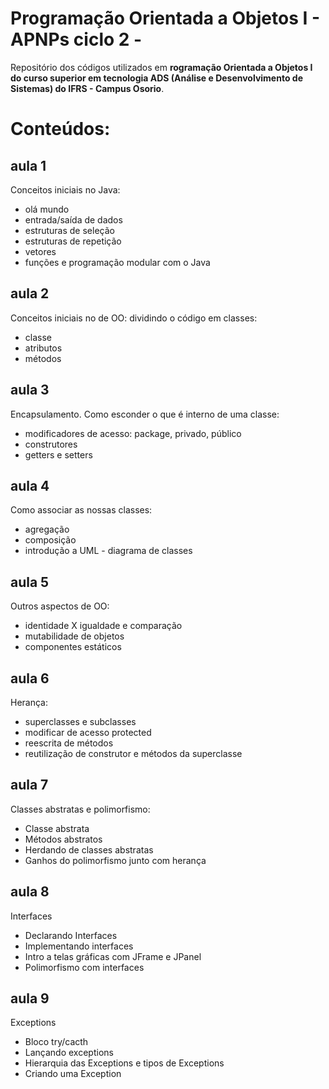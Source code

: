 # Programação Orientada a Objetos I - APNPs ciclo 2 - 
Repositório dos códigos utilizados em **rogramação Orientada a Objetos I do curso superior em tecnologia ADS (Análise e Desenvolvimento de Sistemas) do IFRS - Campus Osorio**.
# Conteúdos:
## aula 1
Conceitos iniciais no Java: 
* olá mundo
* entrada/saída de dados
* estruturas de seleção
* estruturas de repetição
* vetores
* funções e programação modular com o Java

## aula 2
Conceitos iniciais no de OO: dividindo o código em classes:
* classe
* atributos
* métodos

## aula 3
Encapsulamento. Como esconder o que é interno de uma classe:
* modificadores de acesso: package, privado, público
* construtores
* getters e setters

## aula 4
Como associar as nossas classes:
* agregação
* composição
* introdução a UML - diagrama de classes

## aula 5
Outros aspectos de OO:
* identidade X igualdade e comparação
* mutabilidade de objetos
* componentes estáticos

## aula 6
Herança:
* superclasses e subclasses
* modificar de acesso protected
* reescrita de métodos
* reutilização de construtor e métodos da superclasse

## aula 7
Classes abstratas e polimorfismo:
* Classe abstrata
* Métodos abstratos
* Herdando de classes abstratas
* Ganhos do polimorfismo junto com herança

## aula 8
Interfaces
* Declarando Interfaces
* Implementando interfaces
* Intro a telas gráficas com JFrame e JPanel
* Polimorfismo com interfaces

## aula 9
Exceptions
* Bloco try/cacth
* Lançando exceptions
* Hierarquia das Exceptions e tipos de Exceptions
* Criando uma Exception
